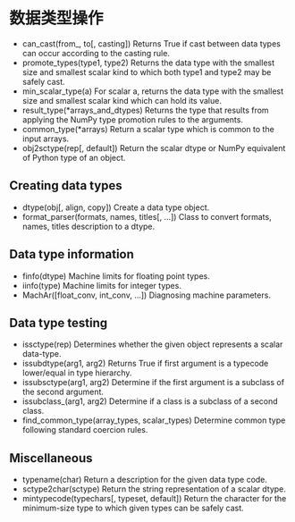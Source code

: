 # 数据类型操作

- can_cast(from_, to[, casting])	Returns True if cast between data types can occur according to the casting rule.
- promote_types(type1, type2)	Returns the data type with the smallest size and smallest scalar kind to which both type1 and type2 may be safely cast.
- min_scalar_type(a)	For scalar a, returns the data type with the smallest size and smallest scalar kind which can hold its value.
- result_type(*arrays_and_dtypes)	Returns the type that results from applying the NumPy type promotion rules to the arguments.
- common_type(*arrays)	Return a scalar type which is common to the input arrays.
- obj2sctype(rep[, default])	Return the scalar dtype or NumPy equivalent of Python type of an object.

## Creating data types

- dtype(obj[, align, copy])	Create a data type object.
- format_parser(formats, names, titles[, …])	Class to convert formats, names, titles description to a dtype.

## Data type information

- finfo(dtype)	Machine limits for floating point types.
- iinfo(type)	Machine limits for integer types.
- MachAr([float_conv, int_conv, …])	Diagnosing machine parameters.

## Data type testing

- issctype(rep)	Determines whether the given object represents a scalar data-type.
- issubdtype(arg1, arg2)	Returns True if first argument is a typecode lower/equal in type hierarchy.
- issubsctype(arg1, arg2)	Determine if the first argument is a subclass of the second argument.
- issubclass_(arg1, arg2)	Determine if a class is a subclass of a second class.
- find_common_type(array_types, scalar_types)	Determine common type following standard coercion rules.

## Miscellaneous

- typename(char)	Return a description for the given data type code.
- sctype2char(sctype)	Return the string representation of a scalar dtype.
- mintypecode(typechars[, typeset, default])	Return the character for the minimum-size type to which given types can be safely cast.